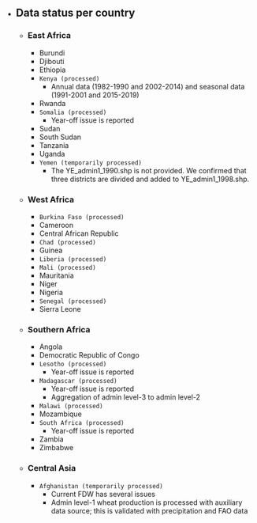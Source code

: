 - ## Data status per country
	- ### East Africa
		- Burundi
		- Djibouti
		- Ethiopia
		- `Kenya (processed)`
			- Annual data (1982-1990 and 2002-2014) and seasonal data (1991-2001 and 2015-2019)
		- Rwanda
		- `Somalia (processed)`
			- Year-off issue is reported
		- Sudan
		- South Sudan
		- Tanzania
		- Uganda
		- `Yemen (temporarily processed)`
			- The YE_admin1_1990.shp is not provided. We confirmed that three districts are divided and added to YE_admin1_1998.shp.
	- ### West Africa
		- `Burkina Faso (processed)`
		- Cameroon
		- Central African Republic
		- `Chad (processed)`
		- Guinea
		- `Liberia (processed)`
		- `Mali (processed)`
		- Mauritania
		- Niger
		- Nigeria
		- `Senegal (processed)`
		- Sierra Leone
	- ### Southern Africa
		- Angola
		- Democratic Republic of Congo
		- `Lesotho (processed)`
			- Year-off issue is reported
		- `Madagascar (processed)`
			- Year-off issue is reported
			- Aggregation of admin level-3 to admin level-2
		- `Malawi (processed)`
		- Mozambique
		- `South Africa (processed)`
			- Year-off issue is reported
		- Zambia
		- Zimbabwe
	- ### Central Asia
		- `Afghanistan (temporarily processed)`
			- Current FDW has several issues
			- Admin level-1 wheat production is processed with auxiliary data source; this is validated with precipitation and FAO data